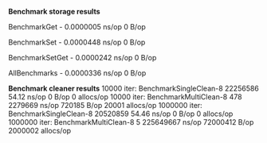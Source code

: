 <strong>Benchmark storage results</strong>

BenchmarkGet - 0.0000005 ns/op        0 B/op    

BenchmarkSet - 0.0000448 ns/op        0 B/op    

BenchmarkSetGet - 0.0000242 ns/op        0 B/op 

AllBenchmarks - 0.0000336 ns/op        0 B/op  


<strong>Benchmark cleaner results</strong>
10000 iter: BenchmarkSingleClean-8   	22256586	        54.12 ns/op	       0 B/op	       0 allocs/op
10000 iter: BenchmarkMultiClean-8   	     478	   2279669 ns/op	  720185 B/op	   20001 allocs/op
1000000 iter: BenchmarkSingleClean-8   	20520859	        54.46 ns/op	       0 B/op	       0 allocs/op
1000000 iter: BenchmarkMultiClean-8   	       5	 225649667 ns/op	72000412 B/op	 2000002 allocs/op
